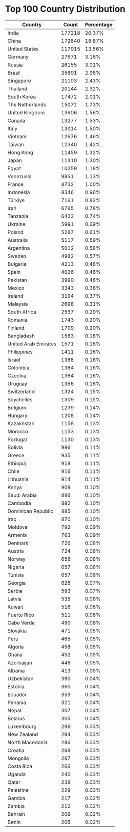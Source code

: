 # Top 100 Country Distribution
| Country | Count | Percentage |
|----|----|----|
| India | 177218 | 20.37% |
| China | 172840 | 19.87% |
| United States | 117915 | 13.56% |
| Germany | 27671 | 3.18% |
| Russia | 26155 | 3.01% |
| Brazil | 25891 | 2.98% |
| Singapore | 21103 | 2.43% |
| Thailand | 20144 | 2.32% |
| South Korea | 17472 | 2.01% |
| The Netherlands | 15072 | 1.73% |
| United Kingdom | 13606 | 1.56% |
| Canada | 13277 | 1.53% |
| Italy | 13014 | 1.50% |
| Vietnam | 12676 | 1.46% |
| Taiwan | 12340 | 1.42% |
| Hong Kong | 11459 | 1.32% |
| Japan | 11310 | 1.30% |
| Egypt | 10259 | 1.18% |
| Venezuela | 9851 | 1.13% |
| France | 8732 | 1.00% |
| Indonesia | 8346 | 0.96% |
| Türkiye | 7161 | 0.82% |
| Iran | 6765 | 0.78% |
| Tanzania | 6423 | 0.74% |
| Ukraine | 5991 | 0.69% |
| Poland | 5287 | 0.61% |
| Australia | 5117 | 0.59% |
| Argentina | 5012 | 0.58% |
| Sweden | 4982 | 0.57% |
| Bulgaria | 4213 | 0.48% |
| Spain | 4026 | 0.46% |
| Pakistan | 3990 | 0.46% |
| Mexico | 3343 | 0.38% |
| Ireland | 3194 | 0.37% |
| Malaysia | 2698 | 0.31% |
| South Africa | 2557 | 0.29% |
| Romania | 1743 | 0.20% |
| Finland | 1709 | 0.20% |
| Bangladesh | 1583 | 0.18% |
| United Arab Emirates | 1571 | 0.18% |
| Philippines | 1411 | 0.16% |
| Israel | 1388 | 0.16% |
| Colombia | 1384 | 0.16% |
| Czechia | 1364 | 0.16% |
| Uruguay | 1356 | 0.16% |
| Switzerland | 1324 | 0.15% |
| Seychelles | 1309 | 0.15% |
| Belgium | 1239 | 0.14% |
| Hungary | 1208 | 0.14% |
| Kazakhstan | 1158 | 0.13% |
| Morocco | 1153 | 0.13% |
| Portugal | 1130 | 0.13% |
| Bolivia | 996 | 0.11% |
| Greece | 935 | 0.11% |
| Ethiopia | 918 | 0.11% |
| Chile | 916 | 0.11% |
| Lithuania | 914 | 0.11% |
| Kenya | 909 | 0.10% |
| Saudi Arabia | 896 | 0.10% |
| Cambodia | 892 | 0.10% |
| Dominican Republic | 885 | 0.10% |
| Iraq | 870 | 0.10% |
| Moldova | 792 | 0.09% |
| Armenia | 763 | 0.09% |
| Denmark | 726 | 0.08% |
| Austria | 724 | 0.08% |
| Norway | 658 | 0.08% |
| Nigeria | 657 | 0.08% |
| Tunisia | 657 | 0.08% |
| Georgia | 626 | 0.07% |
| Serbia | 593 | 0.07% |
| Latvia | 535 | 0.06% |
| Kuwait | 516 | 0.06% |
| Puerto Rico | 511 | 0.06% |
| Cabo Verde | 490 | 0.06% |
| Slovakia | 471 | 0.05% |
| Peru | 465 | 0.05% |
| Algeria | 458 | 0.05% |
| Ghana | 452 | 0.05% |
| Azerbaijan | 446 | 0.05% |
| Albania | 413 | 0.05% |
| Uzbekistan | 390 | 0.04% |
| Estonia | 360 | 0.04% |
| Ecuador | 359 | 0.04% |
| Panama | 321 | 0.04% |
| Nepal | 307 | 0.04% |
| Belarus | 305 | 0.04% |
| Luxembourg | 296 | 0.03% |
| New Zealand | 294 | 0.03% |
| North Macedonia | 286 | 0.03% |
| Croatia | 268 | 0.03% |
| Mongolia | 267 | 0.03% |
| Costa Rica | 266 | 0.03% |
| Uganda | 240 | 0.03% |
| Qatar | 238 | 0.03% |
| Palestine | 229 | 0.03% |
| Gambia | 217 | 0.02% |
| Zambia | 212 | 0.02% |
| Bahrain | 209 | 0.02% |
| Benin | 205 | 0.02% |
